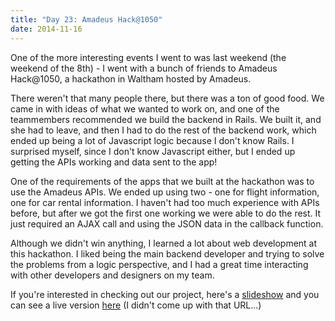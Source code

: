 ```yaml
---
title: "Day 23: Amadeus Hack@1050"
date: 2014-11-16
---
```


One of the more interesting events I went to was last weekend (the weekend of the 8th) - I went with a bunch of friends to Amadeus Hack@1050, a hackathon in Waltham hosted by Amadeus.

There weren't that many people there, but there was a ton of good food. We came in with ideas of what we wanted to work on, and one of the teammembers recommended we build the backend in Rails. We built it, and she had to leave, and then I had to do the rest of the backend work, which ended up being a lot of Javascript logic because I don't know Rails. I surprised myself, since I don't know Javascript either, but I ended up getting the APIs working and data sent to the app!

One of the requirements of the apps that we built at the hackathon was to use the Amadeus APIs. We ended up using two - one for flight information, one for car rental information. I haven't had too much experience with APIs before, but after we got the first one working we were able to do the rest. It just required an AJAX call and using the JSON data in the callback function. 
	
Although we didn't win anything, I learned a lot about web development at this hackathon. I liked being the main backend developer and trying to solve the problems from a logic perspective, and I had a great time interacting with other developers and designers on my team.

If you're interested in checking out our project, here's a [slideshow](https://www.behance.net/gallery/21158821/Venture-4th-App-For-Amadeus-Hackathon-) and you can see a live version [here](http://sherriegonzalez.com/twerkathon/#) (I didn't come up with that URL...)